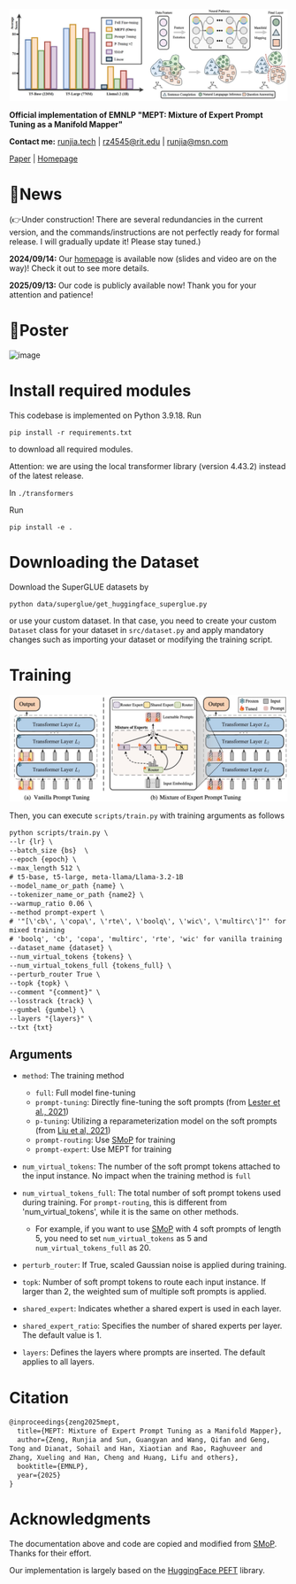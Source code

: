 ![image](https://github.com/runtsang/MEPT/blob/master/imgs/mept.jpg)

**Official implementation of EMNLP "MEPT: Mixture of Expert Prompt Tuning as a Manifold Mapper"**

**Contact me:** [runjia.tech](https://runjia.tech/) | rz4545@rit.edu | runjia@msn.com

[Paper](https://arxiv.org/abs/2509.00996) | [Homepage](https://runjia.tech/emnlp_mept/)

# 📣News

(👉Under construction! There are several redundancies in the current version, and the commands/instructions are not perfectly ready for formal release. I will gradually update it! Please stay tuned.)

**2024/09/14:** Our [homepage](https://runjia.tech/emnlp_mept/) is available now (slides and video are on the way)! Check it out to see more details.

**2025/09/13:** Our code is publicly available now! Thank you for your attention and patience!

#  📰Poster

![image](https://github.com/runtsang/MEPT/blob/master/imgs/poster.jpg)

# Install required modules 

This codebase is implemented on Python 3.9.18. 
Run 

```
pip install -r requirements.txt
```
to download all required modules.

Attention: we are using the local transformer library (version 4.43.2) instead of the latest release.

In `./transformers`

Run

```
pip install -e .
```

# Downloading the Dataset
Download the SuperGLUE datasets by
```
python data/superglue/get_huggingface_superglue.py
```
or use your custom dataset. In that case, you need to create your custom `Dataset` class for your dataset in `src/dataset.py` and apply mandatory changes such as importing your dataset or modifying the training script.

# Training
![image](https://github.com/runtsang/MEPT/blob/master/imgs/overview.jpg)

Then, you can execute `scripts/train.py` with training arguments as follows

```
python scripts/train.py \
--lr {lr} \
--batch_size {bs}  \
--epoch {epoch} \
--max_length 512 \
# t5-base, t5-large, meta-llama/Llama-3.2-1B
--model_name_or_path {name} \
--tokenizer_name_or_path {name2} \
--warmup_ratio 0.06 \
--method prompt-expert \
# '"[\'cb\', \'copa\', \'rte\', \'boolq\', \'wic\', \'multirc\']"' for mixed training
# 'boolq', 'cb', 'copa', 'multirc', 'rte', 'wic' for vanilla training
--dataset_name {dataset} \ 
--num_virtual_tokens {tokens} \
--num_virtual_tokens_full {tokens_full} \
--perturb_router True \
--topk {topk} \
--comment "{comment}" \
--losstrack {track} \
--gumbel {gumbel} \
--layers "{layers}" \
--txt {txt}
```

## Arguments
- `method`: The training method
  - `full`: Full model fine-tuning
  - `prompt-tuning`: Directly fine-tuning the soft prompts (from [Lester et al., 2021](https://aclanthology.org/2021.emnlp-main.243/))
  - `p-tuning`: Utilizing a reparameterization model on the soft prompts (from [Liu et al, 2021](https://arxiv.org/abs/2103.10385))
  - `prompt-routing`: Use [SMoP](https://github.com/jyjohnchoi/SMoP) for training
  - `prompt-expert`: Use MEPT for training
  
- `num_virtual_tokens`: The number of the soft prompt tokens attached to the input instance. No impact when the training method is `full`
- `num_virtual_tokens_full`: The total number of soft prompt tokens used during training. For `prompt-routing`, this is different from 'num_virtual_tokens', while it is the same on other methods.
  - For example, if you want to use [SMoP](https://github.com/jyjohnchoi/SMoP) with 4 soft prompts of length 5, you need to set `num_virtual_tokens` as 5 and `num_virtual_tokens_full` as 20.

- `perturb_router`: If True, scaled Gaussian noise is applied during training.

- `topk`: Number of soft prompt tokens to route each input instance. If larger than 2, the weighted sum of multiple soft prompts is applied.

- `shared_expert`: Indicates whether a shared expert is used in each layer.

- `shared_expert_ratio`: Specifies the number of shared experts per layer. The default value is 1.
- `layers`: Defines the layers where prompts are inserted. The default applies to all layers.


# Citation
```
@inproceedings{zeng2025mept,
  title={MEPT: Mixture of Expert Prompt Tuning as a Manifold Mapper},
  author={Zeng, Runjia and Sun, Guangyan and Wang, Qifan and Geng, Tong and Dianat, Sohail and Han, Xiaotian and Rao, Raghuveer and Zhang, Xueling and Han, Cheng and Huang, Lifu and others},
  booktitle={EMNLP},
  year={2025}
}
```

# Acknowledgments
The documentation above and code are copied and modified  from [SMoP](https://github.com/jyjohnchoi/SMoP). Thanks for their effort.

Our implementation is largely based on the [HuggingFace PEFT](https://github.com/huggingface/peft) library.

